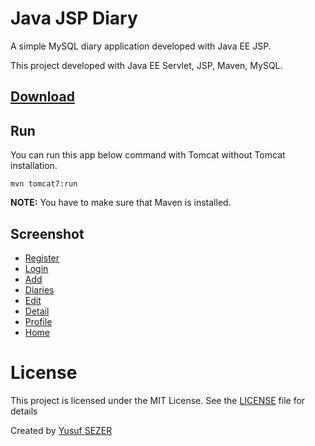 # Java JSP Diary
A simple MySQL diary application developed with Java EE JSP.

This project developed with Java EE Servlet, JSP, Maven, MySQL.

## [Download](https://github.com/yusufsefasezer/java-jsp-diary/archive/master.zip)

## Run

You can run this app below command with Tomcat without Tomcat installation.

``
mvn tomcat7:run
``

**NOTE:** You have to make sure that Maven is installed.

## Screenshot

- [Register](screenshot/register.png)
- [Login](screenshot/login.png)
- [Add](screenshot/add.png)
- [Diaries](screenshot/diaries.png)
- [Edit](screenshot/edit.png)
- [Detail](screenshot/detail.png)
- [Profile](screenshot/profile.png)
- [Home](screenshot/home.png)

# License
This project is licensed under the MIT License. See the [LICENSE](LICENSE) file for details

Created by [Yusuf SEZER](http://www.yusufsezer.com)
